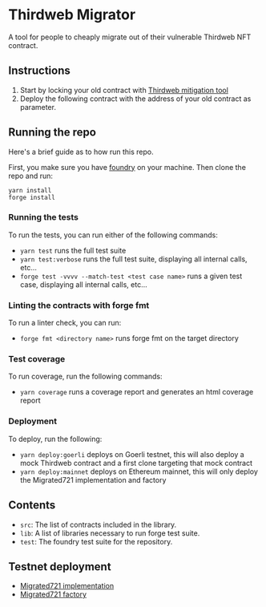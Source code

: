 # Thirdweb Migrator

A tool for people to cheaply migrate out of their vulnerable Thirdweb NFT contract.

## Instructions

1. Start by locking your old contract with [Thirdweb mitigation tool](https://mitigate.thirdweb.com/)
2. Deploy the following contract with the address of your old contract as parameter.

## Running the repo

Here's a brief guide as to how run this repo.

First, you make sure you have [foundry](https://github.com/foundry-rs/foundry) on your machine.
Then clone the repo and run:
```
yarn install
forge install
```

### Running the tests

To run the tests, you can run either of the following commands:

- `yarn test` runs the full test suite
- `yarn test:verbose` runs the full test suite, displaying all internal calls, etc...
- `forge test -vvvv --match-test <test case name>` runs a given test case, displaying all internal calls, etc...

### Linting the contracts with forge fmt

To run a linter check, you can run:

- `forge fmt <directory name>` runs forge fmt on the target directory

### Test coverage

To run coverage, run the following commands:

- `yarn coverage` runs a coverage report and generates an html coverage report

### Deployment

To deploy, run the following:

- `yarn deploy:goerli` deploys on Goerli testnet, this will also deploy a mock Thirdweb contract and a first clone targeting that mock contract
- `yarn deploy:mainnet` deploys on Ethereum mainnet, this will only deploy the Migrated721 implementation and factory

## Contents

- `src`: The list of contracts included in the library.
- `lib`: A list of libraries necessary to run forge test suite.
- `test`: The foundry test suite for the repository.

## Testnet deployment

- [Migrated721 implementation](https://goerli.etherscan.io/address/0xDC2998c2F22f4f584945EF27107a6c56FfeF1DC5#code)
- [Migrated721 factory](https://goerli.etherscan.io/address/0xDC2998c2F22f4f584945EF27107a6c56FfeF1DC5#code)
